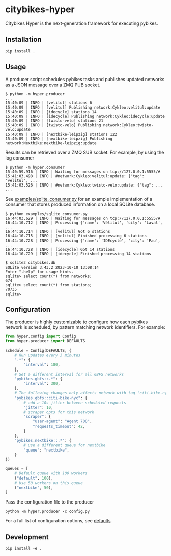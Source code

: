# citybikes-hyper

Citybikes Hyper is the next-generation framework for executing pybikes.

## Installation

```console
pip install .
```

## Usage

A producer script schedules pybikes tasks and publishes updated networks as
a JSON message over a ZMQ PUB socket.

```
$ python -m hyper.producer
...
15:40:09 | INFO | [velitul] stations 6
15:40:09 | INFO | [velitul] Publishing network:Cykleo:velitul:update
15:40:09 | INFO | [idecycle] stations 14
15:40:09 | INFO | [idecycle] Publishing network:Cykleo:idecycle:update
15:40:09 | INFO | [twisto-velo] stations 21
15:40:09 | INFO | [twisto-velo] Publishing network:Cykleo:twisto-velo:update
15:40:09 | INFO | [nextbike-leipzig] stations 122
15:40:09 | INFO | [nextbike-leipzig] Publishing network:Nextbike:nextbike-leipzig:update
```

Results can be retrieved over a ZMQ SUB socket. For example, by using the
log consumer

```
$ python -m hyper.consumer
15:40:59.916 | INFO | Waiting for messages on tcp://127.0.0.1:5555/#
15:41:03.498 | INFO | #network:Cykleo:velitul:update: {"tag": "velitul", ...
15:41:03.526 | INFO | #network:Cykleo:twisto-velo:update: {"tag": ...
...
```

See [examples/sqlite_consumer.py] for an example implementation of a consumer
that stores produced information on a local SQLite database.

```
$ python examples/sqlite_consumer.py
16:44:03.629 | INFO | Waiting for messages on tcp://127.0.0.1:5555/#
16:44:10.712 | INFO | Processing {'name': 'Vélitul', 'city': 'Laval', ...
16:44:10.714 | INFO | [velitul] Got 6 stations
16:44:10.715 | INFO | [velitul] Finished processing 6 stations
16:44:10.728 | INFO | Processing {'name': 'IDEcycle', 'city': 'Pau', ...
16:44:10.728 | INFO | [idecycle] Got 14 stations
16:44:10.729 | INFO | [idecycle] Finished processing 14 stations
```

```
$ sqlite3 citybikes.db
SQLite version 3.43.2 2023-10-10 13:08:14
Enter ".help" for usage hints.
sqlite> select count(*) from networks;
674
sqlite> select count(*) from stations;
70735
sqlite>
```

[examples/sqlite_consumer.py]: examples/sqlite_consumer.py

## Configuration

The producer is highly customizable to configure how each pybikes network is
scheduled, by pattern matching network identifiers. For example:

```python
from hyper.config import Config
from hyper.producer import DEFAULTS

schedule = Config(DEFAULTS, {
    # Run updates every 3 minutes
    ".*": {
        "interval": 180,
    },
    # Set a different interval for all GBFS networks
    "pybikes.gbfs::.*": {
        "interval": 300,
    },
    # The following changes only affects network with tag 'citi-bike-nyc'
    "pybikes.gbfs::citi-bike-nyc": {
        # add a 10s jitter between scheduled requests
        "jitter": 10,
        # scraper opts for this network
        "scraper": {
            "user-agent": "Agent 700",
            "requests_timeout": 42,
        }
    },
    "pybikes.nextbike::.*": {
        # use a different queue for nextbike
        "queue": "nextbike",
    }
})

queues = [
    # Default queue with 100 workers
    ("default", 100),
    # Use 50 workers on this queue
    ("nextbike", 50),
]
```

Pass the configuration file to the producer

```console
python -m hyper.producer -c config.py
```

For a full list of configuration options, see [defaults]

[defaults]: src/hyper/producer.py#L28

## Development

```console
pip install -e .
```
